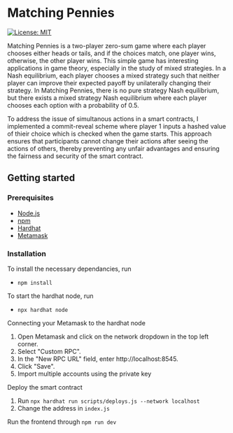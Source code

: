 # Matching Pennies

[![License: MIT](https://img.shields.io/badge/License-MIT-yellow.svg)](https://opensource.org/licenses/MIT)

Matching Pennies is a two-player zero-sum game where each player chooses either heads or tails, and if the choices match, one player wins, otherwise, the other player wins. This simple game has interesting applications in game theory, especially in the study of mixed strategies. In a Nash equilibrium, each player chooses a mixed strategy such that neither player can improve their expected payoff by unilaterally changing their strategy. In Matching Pennies, there is no pure strategy Nash equilibrium, but there exists a mixed strategy Nash equilibrium where each player chooses each option with a probability of 0.5. 

To address the issue of simultanous actions in a smart contracts, I implemented a commit-reveal scheme where player 1 inputs a hashed value of thieir choice which is checked when the game starts. This approach ensures that participants cannot change their actions after seeing the actions of others, thereby preventing any unfair advantages and ensuring the fairness and security of the smart contract.

## Getting started

### Prerequisites
 - [Node.js](https://nodejs.org/en/)
 - [npm](https://www.npmjs.com/)
 - [Hardhat](https://hardhat.org/)
 - [Metamask](https://metamask.io/)

### Installation
To install the necessary dependancies, run 
 - `npm install`

To start the hardhat node, run
 - `npx hardhat node`

Connecting your Metamask to the hardhat node
1. Open Metamask and click on the network dropdown in the top left corner.
2. Select "Custom RPC".
3. In the "New RPC URL" field, enter http://localhost:8545.
4. Click "Save".
5. Import multiple accounts using the private key

Deploy the smart contract
1. Run `npx hardhat run scripts/deploys.js --network localhost`
2. Change the address in `index.js`

Run the frontend through `npm run dev`

